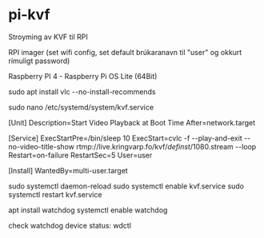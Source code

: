# pi-kvf
Stroyming av KVF til RPI

RPI imager (set wifi config, set default brúkaranavn til "user" og okkurt rímuligt password)

Raspberry PI 4 - Raspberry Pi OS Lite (64Bit)

sudo apt install vlc --no-install-recommends

sudo nano /etc/systemd/system/kvf.service

[Unit]
Description=Start Video Playback at Boot Time
After=network.target

[Service]
ExecStartPre=/bin/sleep 10 
ExecStart=cvlc -f --play-and-exit --no-video-title-show rtmp://live.kringvarp.fo/kvf/_definst_/1080.stream --loop 
Restart=on-failure
RestartSec=5
User=user

[Install]
WantedBy=multi-user.target


sudo systemctl daemon-reload
sudo systemctl enable kvf.service
sudo systemctl restart kvf.service

apt install watchdog
systemctl enable watchdog

check watchdog device status:
wdctl

